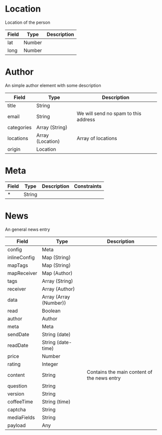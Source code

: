 # Location

Location of the person

Field | Type | Description
----- | ---- | -----------
lat | Number | 
long | Number | 


# Author

An simple author element with some description

Field | Type | Description
----- | ---- | -----------
title | String | 
email | String | We will send no spam to this address
categories | Array (String) | 
locations | Array (Location) | Array of locations
origin | Location | 


# Meta

Field | Type | Description | Constraints
----- | ---- | ----------- | -----------
* | String |  | 


# News

An general news entry

Field | Type | Description
----- | ---- | -----------
config | Meta | 
inlineConfig | Map (String) | 
mapTags | Map (String) | 
mapReceiver | Map (Author) | 
tags | Array (String) | 
receiver | Array (Author) | 
data | Array (Array (Number)) | 
read | Boolean | 
author | Author | 
meta | Meta | 
sendDate | String (date) | 
readDate | String (date-time) | 
price | Number | 
rating | Integer | 
content | String | Contains the main content of the news entry
question | String | 
version | String | 
coffeeTime | String (time) | 
captcha | String | 
mediaFields | String | 
payload | Any | 

